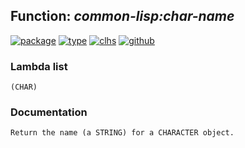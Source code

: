 ## Function: ***common-lisp:char-name***
[![package](https://img.shields.io/badge/Package-COMMON--LISP-5f9ea0.svg?style=social&colorA=999999)](../) [![type](https://img.shields.io/badge/Type-Function-5f9ea0.svg?style=social&colorA=999999)](../#function) [![clhs](https://img.shields.io/badge/CLHS-CHAR--NAME-5f9ea0.svg?style=social&colorA=999999)](http://www.lispworks.com/documentation/HyperSpec/Body/f_char_n.htm) [![github](https://img.shields.io/badge/GitHub-View_the_source-5f9ea0.svg?style=social&colorA=999999&logo=github)](https://github.com/sbcl/sbcl/blob/master/src/code/target-char.lisp/) 
### Lambda list
```
(CHAR)
```
### Documentation
```
Return the name (a STRING) for a CHARACTER object.
```
